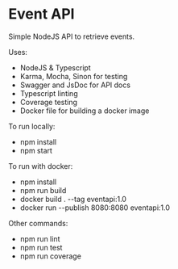 # Event API
Simple NodeJS API to retrieve events.

Uses:
-   NodeJS & Typescript
-   Karma, Mocha, Sinon for testing
-   Swagger and JsDoc for API docs
-   Typescript linting
-   Coverage testing
-   Docker file for building a docker image

To run locally:
-   npm install
-   npm start

To run with docker:
-   npm install
-   npm run build
-   docker build . --tag eventapi:1.0
-   docker run --publish 8080:8080 eventapi:1.0

Other commands:
-   npm run lint
-   npm run test
-   npm run coverage
